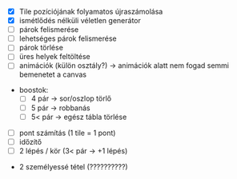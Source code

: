 
- [x] Tile pozíciójának folyamatos újraszámolása
- [x] ismétlődés nélküli véletlen generátor
- [ ] párok felismerése
- [ ] lehetséges párok felismerése
- [ ] párok törlése
- [ ] üres helyek feltöltése
- [ ] animációk (külön osztály?) -> animációk alatt nem fogad semmi bemenetet a canvas
- boostok:
    - [ ] 4 pár -> sor/oszlop törlő
    - [ ] 5 pár -> robbanás
    - [ ] 5< pár -> egész tábla törlése
- [ ] pont számítás (1 tile = 1 pont)
- [ ] időzítő
- [ ] 2 lépés / kör (3< pár -> +1 lépés)
- 2 személyessé tétel (??????????)